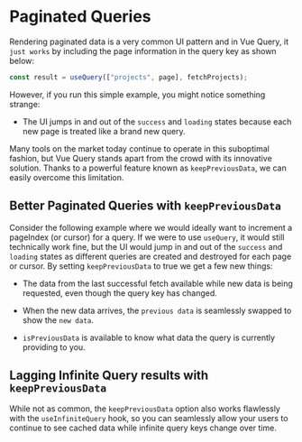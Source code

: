 # Paginated Queries

Rendering paginated data is a very common UI pattern and in Vue Query, it `just works` by including the page information in the query key as shown below:

```js
const result = useQuery(["projects", page], fetchProjects);
```

However, if you run this simple example, you might notice something strange:

- The UI jumps in and out of the `success` and `loading` states because each new page is treated like a brand new query.

Many tools on the market today continue to operate in this suboptimal fashion, but Vue Query stands apart from the crowd with its innovative solution. Thanks to a powerful feature known as `keepPreviousData`, we can easily overcome this limitation.

## Better Paginated Queries with `keepPreviousData`

Consider the following example where we would ideally want to increment a pageIndex (or cursor) for a query.
If we were to use `useQuery`, it would still technically work fine, but the UI would jump in and out of the `success` and `loading` states as different queries are created and destroyed for each page or cursor.
By setting `keepPreviousData` to true we get a few new things:

- The data from the last successful fetch available while new data is being requested, even though the query key has changed.

- When the new data arrives, the `previous data` is seamlessly swapped to show the `new data`.

- `isPreviousData` is available to know what data the query is currently providing to you.

## Lagging Infinite Query results with `keepPreviousData`

While not as common, the `keepPreviousData` option also works flawlessly with the `useInfiniteQuery` hook, so you can seamlessly allow your users to continue to see cached data while infinite query keys change over time.


